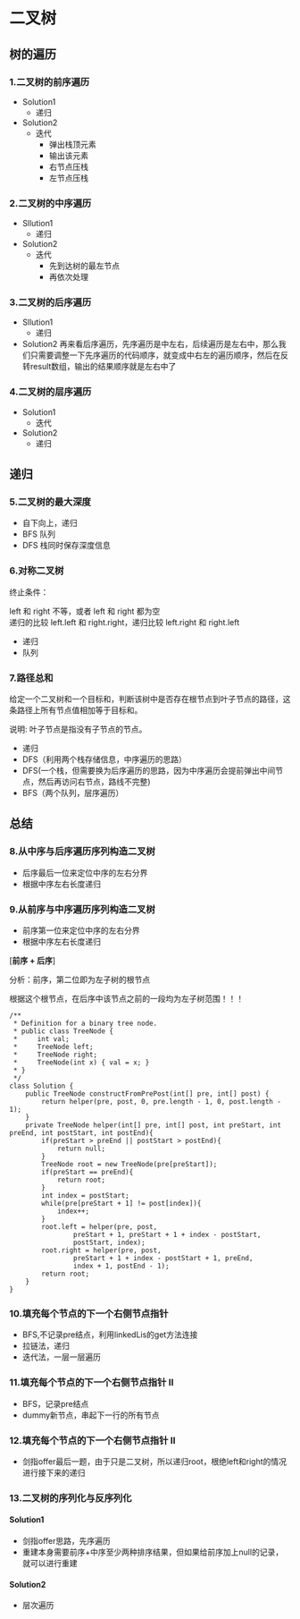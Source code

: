 # 二叉树
## 树的遍历
### 1.二叉树的前序遍历
- Solution1
  - 递归
- Solution2
  - 迭代
    - 弹出栈顶元素
    - 输出该元素
    - 右节点压栈
    - 左节点压栈

### 2.二叉树的中序遍历
- Sllution1
  - 递归
- Solution2
  - 迭代
    - 先到达树的最左节点
    - 再依次处理


### 3.二叉树的后序遍历
- Sllution1
  - 递归
- Solution2
再来看后序遍历，先序遍历是中左右，后续遍历是左右中，那么我们只需要调整一下先序遍历的代码顺序，就变成中右左的遍历顺序，然后在反转result数组，输出的结果顺序就是左右中了

### 4.二叉树的层序遍历
- Solution1
  - 迭代
- Solution2
  - 递归



## 递归

### 5.二叉树的最大深度
- 自下向上，递归
- BFS 队列
- DFS 栈同时保存深度信息

### 6.对称二叉树
终止条件：

left 和 right 不等，或者 left 和 right 都为空\
递归的比较 left.left 和 right.right，递归比较 left.right 和 right.left

- 递归
- 队列

### 7.路径总和
给定一个二叉树和一个目标和，判断该树中是否存在根节点到叶子节点的路径，这条路径上所有节点值相加等于目标和。

说明: 叶子节点是指没有子节点的节点。
- 递归
- DFS（利用两个栈存储信息，中序遍历的思路）
- DFS(一个栈，但需要换为后序遍历的思路，因为中序遍历会提前弹出中间节点，然后再访问右节点，路线不完整)
- BFS（两个队列，层序遍历）

## 总结
### 8.从中序与后序遍历序列构造二叉树
- 后序最后一位来定位中序的左右分界
- 根据中序左右长度递归

### 9.从前序与中序遍历序列构造二叉树
- 前序第一位来定位中序的左右分界
- 根据中序左右长度递归

[__前序 + 后序__]

分析：前序，第二位即为左子树的根节点

根据这个根节点，在后序中该节点之前的一段均为左子树范围！！！
```
/**
 * Definition for a binary tree node.
 * public class TreeNode {
 *     int val;
 *     TreeNode left;
 *     TreeNode right;
 *     TreeNode(int x) { val = x; }
 * }
 */
class Solution {
    public TreeNode constructFromPrePost(int[] pre, int[] post) {
        return helper(pre, post, 0, pre.length - 1, 0, post.length - 1);
    }
    private TreeNode helper(int[] pre, int[] post, int preStart, int preEnd, int postStart, int postEnd){
        if(preStart > preEnd || postStart > postEnd){
            return null;
        }
        TreeNode root = new TreeNode(pre[preStart]);
        if(preStart == preEnd){
            return root;
        }
        int index = postStart;
        while(pre[preStart + 1] != post[index]){
            index++;
        }
        root.left = helper(pre, post, 
                preStart + 1, preStart + 1 + index - postStart,
                postStart, index);
        root.right = helper(pre, post,
                preStart + 1 + index - postStart + 1, preEnd,
                index + 1, postEnd - 1);
        return root;
    }
}
```

### 10.填充每个节点的下一个右侧节点指针
- BFS,不记录pre结点，利用linkedLis的get方法连接
- 拉链法，递归
- 迭代法，一层一层遍历

### 11.填充每个节点的下一个右侧节点指针 II
- BFS，记录pre结点
- dummy新节点，串起下一行的所有节点

### 12.填充每个节点的下一个右侧节点指针 II
- 剑指offer最后一题，由于只是二叉树，所以递归root，根绝left和right的情况进行接下来的递归


### 13.二叉树的序列化与反序列化
#### Solution1
- 剑指offer思路，先序遍历
- 重建本身需要前序+中序至少两种排序结果，但如果给前序加上null的记录，就可以进行重建

#### Solution2
- 层次遍历

